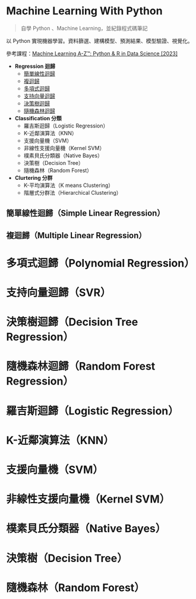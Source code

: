 # Machine Learning With Python

> 自學 Python 、Machine Learning，並紀錄程式碼筆記

以 Python 實現機器學習。資料篩選、建構模型、預測結果、模型驗證、視覺化。

參考課程：[Machine Learning A-Z™: Python & R in Data Science [2023]](https://www.udemy.com/course/machinelearning/)

- **Regression 迴歸**
  - [簡單線性迴歸](#簡單線性迴歸Simple-Linear-Regression)
  - [複迴歸](#複迴歸Multiple-Linear-Regression)
  - [多項式迴歸](#多項式迴歸Polynomial-Regression)
  - [支持向量迴歸](#支持向量迴歸SVR)
  - [決策樹迴歸](#決策樹迴歸Decision-Tree-Regression)
  - [隨機森林迴歸](#隨機森林迴歸Random-Forest-Regression)
- **Classification 分類**
  - 羅吉斯迴歸（Logistic Regression）
  - K-近鄰演算法（KNN）
  - 支援向量機（SVM）
  - 非線性支援向量機（Kernel SVM）
  - 樸素貝氏分類器（Native Bayes）
  - 決策樹（Decision Tree）
  - 隨機森林（Random Forest）
- **Clurtering 分群**
  - K-平均演算法（K means Clustering）
  - 階層式分群法（Hierarchical Clustering）

## 簡單線性迴歸（Simple Linear Regression）

## 複迴歸（Multiple Linear Regression）

# 多項式迴歸（Polynomial Regression）

# 支持向量迴歸（SVR）

# 決策樹迴歸（Decision Tree Regression）

# 隨機森林迴歸（Random Forest Regression）

# 羅吉斯迴歸（Logistic Regression）

# K-近鄰演算法（KNN）

# 支援向量機（SVM）

# 非線性支援向量機（Kernel SVM）

# 樸素貝氏分類器（Native Bayes）

# 決策樹（Decision Tree）

# 隨機森林（Random Forest）
